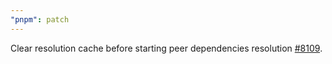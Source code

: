 ```yaml
---
"pnpm": patch
---
```


Clear resolution cache before starting peer dependencies resolution [#8109](https://github.com/pnpm/pnpm/pull/8109).

